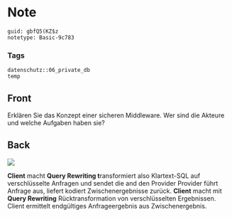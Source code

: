 # Note
```
guid: gbfQ5(KZ$z
notetype: Basic-9c783
```

### Tags
```
datenschutz::06_private_db
temp
```

## Front
Erklären Sie das Konzept einer sicheren Middleware. Wer sind die Akteure und welche Aufgaben haben sie?

## Back
<img src="paste-dbf56eedf91c48d272203f299474183b7d8c0100.jpg"><b>

Client</b> macht <b>Query Rewriting t</b>ransformiert also Klartext-SQL auf verschlüsselte Anfragen und sendet die and den Provider
Provider führt Anfrage aus, liefert kodiert Zwischenergebnisse zurück.
<b>Client</b> macht mit <b>Query Rewriting</b> Rücktransformation von verschlüsselten Ergebnissen. Client ermittelt endgültiges Anfrageergebnis aus Zwischenergebnis.
